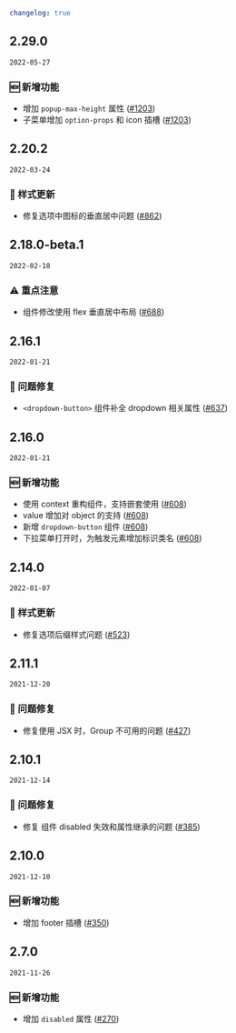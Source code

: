 ```yaml
changelog: true
```

## 2.29.0

`2022-05-27`

### 🆕 新增功能

- 增加 `popup-max-height` 属性 ([#1203](https://github.com/arco-design/arco-design-vue/pull/1203))
- 子菜单增加 `option-props` 和 icon 插槽 ([#1203](https://github.com/arco-design/arco-design-vue/pull/1203))


## 2.20.2

`2022-03-24`

### 💅 样式更新

- 修复选项中图标的垂直居中问题 ([#862](https://github.com/arco-design/arco-design-vue/pull/862))


## 2.18.0-beta.1

`2022-02-18`

### ⚠️ 重点注意

- <doption> 组件修改使用 flex 垂直居中布局 ([#688](https://github.com/arco-design/arco-design-vue/pull/688))


## 2.16.1

`2022-01-21`

### 🐛 问题修复

- `<dropdown-button>` 组件补全 dropdown 相关属性 ([#637](https://github.com/arco-design/arco-design-vue/pull/637))


## 2.16.0

`2022-01-21`

### 🆕 新增功能

- 使用 context 重构组件，支持嵌套使用 ([#608](https://github.com/arco-design/arco-design-vue/pull/608))
- value 增加对 object 的支持 ([#608](https://github.com/arco-design/arco-design-vue/pull/608))
- 新增 `dropdown-button` 组件 ([#608](https://github.com/arco-design/arco-design-vue/pull/608))
- 下拉菜单打开时，为触发元素增加标识类名 ([#608](https://github.com/arco-design/arco-design-vue/pull/608))


## 2.14.0

`2022-01-07`

### 💅 样式更新

- 修复选项后缀样式问题 ([#523](https://github.com/arco-design/arco-design-vue/pull/523))


## 2.11.1

`2021-12-20`

### 🐛 问题修复

- 修复使用 JSX 时，Group 不可用的问题 ([#427](https://github.com/arco-design/arco-design-vue/pull/427))


## 2.10.1

`2021-12-14`

### 🐛 问题修复

- 修复 <doption> 组件 disabled 失效和属性继承的问题 ([#385](https://github.com/arco-design/arco-design-vue/pull/385))


## 2.10.0

`2021-12-10`

### 🆕 新增功能

- 增加 footer 插槽 ([#350](https://github.com/arco-design/arco-design-vue/pull/350))


## 2.7.0

`2021-11-26`

### 🆕 新增功能

- 增加 `disabled` 属性 ([#270](https://github.com/arco-design/arco-design-vue/pull/270))

